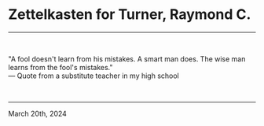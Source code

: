 # Zettelkasten for Turner, Raymond C.

---

<br>

"A fool doesn't learn from his mistakes. A smart man does. The wise man learns from the fool's mistakes."\
    ― Quote from a substitute teacher in my high school
 
</br>

---
March 20th, 2024
